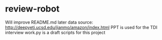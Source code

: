 # review-robot
Will improve README.md later
data source: http://deepyeti.ucsd.edu/jianmo/amazon/index.html
PPT is used for the TDI interview
work.py is a draft scripts for this project
